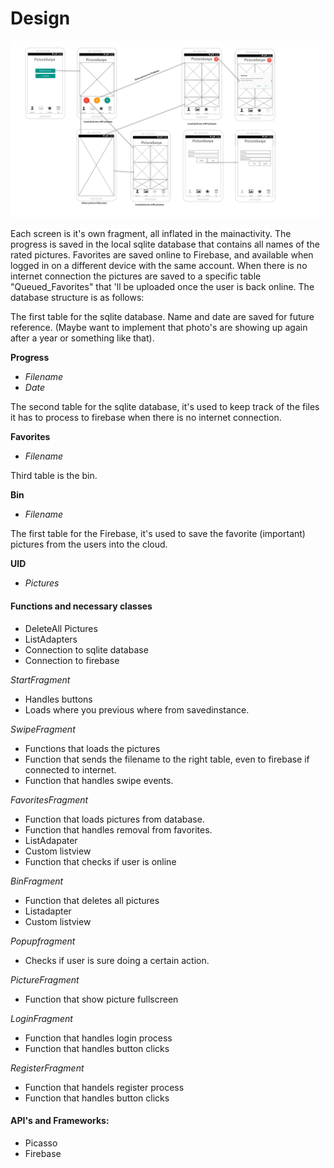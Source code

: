 # Design
![board1](doc/MockupsV3.png)

Each screen is it's own fragment, all inflated in the mainactivity. The progress is saved in the local sqlite database that contains
all names of the rated pictures. Favorites are saved online to Firebase, and available when logged in on a different device with the
same account. When there is no internet connection the pictures are saved to a specific table "Queued_Favorites" that 'll be uploaded
once the user is back online. The database structure is as follows:

The first table for the sqlite database. Name and date are saved for future reference. (Maybe want to implement that photo's are 
showing up again after a year or something like that).

**Progress**
- _Filename_
- _Date_

The second table for the sqlite database, it's used to keep track of the files it has to process to firebase when there is no internet
connection.

**Favorites**
- _Filename_

Third table is the bin.

**Bin**
- _Filename_

The first table for the Firebase, it's used to save the favorite (important) pictures from the users into the cloud.

**UID**
- _Pictures_

#### Functions and necessary classes
- DeleteAll Pictures
- ListAdapters
- Connection to sqlite database
- Connection to firebase 

_StartFragment_
- Handles buttons
- Loads where you previous where from savedinstance.

_SwipeFragment_
- Functions that loads the pictures
- Function that sends the filename to the right table, even to firebase if connected to internet.
- Function that handles swipe events.

_FavoritesFragment_
- Function that loads pictures from database.
- Function that handles removal from favorites.
- ListAdapater
- Custom listview
- Function that checks if user is online

_BinFragment_
- Function that deletes all pictures
- Listadapter
- Custom listview

_Popupfragment_
- Checks if user is sure doing a certain action.

_PictureFragment_
- Function that show picture fullscreen

_LoginFragment_
- Function that handles login process
- Function that handles button clicks

_RegisterFragment_
- Function that handels register process
- Function that handles button clicks

#### API's and Frameworks:
- Picasso
- Firebase




